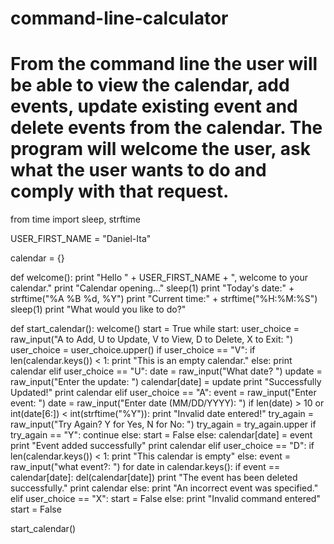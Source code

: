 # command-line-calculator
# From the command line the user will be able to view the calendar, add events, update existing event and delete events from the calendar. The program will welcome the user, ask what the user wants to do and comply with that request.

from time import sleep, strftime

USER_FIRST_NAME = "Daniel-Ita"

calendar = {}

def welcome():
  print "Hello " + USER_FIRST_NAME + ", welcome to your calendar."
  print "Calendar opening..."
  sleep(1)
  print "Today's date:" + strftime("%A %B %d, %Y")
  print "Current time:" + strftime("%H:%M:%S")
  sleep(1)
  print "What would you like to do?"
                                   
def start_calendar():
  welcome()
  start = True
  while start:
    user_choice = raw_input("A to Add, U to Update, V to View, D to Delete, X to Exit: ")
    user_choice = user_choice.upper()
    if user_choice == "V":
      if len(calendar.keys()) < 1:
        print "This is an empty calendar."
      else:
        print calendar
    elif user_choice == "U":
      date = raw_input("What date? ")
      update = raw_input("Enter the update: ")
      calendar[date] = update
      print "Successfully Updated!"
      print calendar
    elif user_choice == "A":
      event = raw_input("Enter event: ")
      date = raw_input("Enter date (MM/DD/YYYY): ")
      if len(date) > 10 or int(date[6:]) < int(strftime("%Y")):
        print "Invalid date entered!"
        try_again = raw_input("Try Again? Y for Yes, N for No: ")
        try_again = try_again.upper
        if try_again == "Y":
          continue
        else:
          start = False
      else:
        calendar[date] = event
        print "Event added successfully"
        print calendar
    elif user_choice == "D":
      if len(calendar.keys()) < 1:
        print "This calendar is empty"
      else:
        event = raw_input("what event?: ")
        for date in calendar.keys():
          if event == calendar[date]:
            del(calendar[date])
            print "The event has been deleted successfully."
            print calendar
          else:
            print "An incorrect event was specified."
    elif user_choice == "X":
      start = False
    else:
      print "Invalid command entered"
      start = False
                                   
start_calendar()
